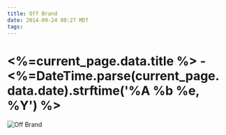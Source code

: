 ```yaml
---
title: Off Brand
date: 2014-09-24 00:27 MDT
tags:
---
```

<h1><%=current_page.data.title %> - <%=DateTime.parse(current_page.data.date).strftime('%A %b %e, %Y') %></h1>
<img src="/images/off-brand_manvsmagic.png" alt="Off Brand" />


